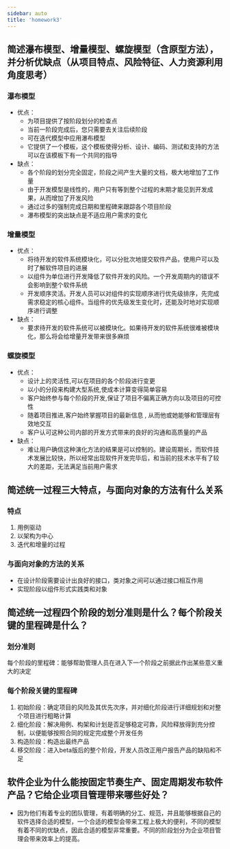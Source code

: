 ```yaml
---
sidebar: auto
title: 'homework3'
---
```


## 简述瀑布模型、增量模型、螺旋模型（含原型方法），并分析优缺点（从项目特点、风险特征、人力资源利用角度思考）

### 瀑布模型

- 优点：
  - 为项目提供了按阶段划分的检查点
  - 当前一阶段完成后，您只需要去关注后续阶段
  - 可在迭代模型中应用瀑布模型
  - 它提供了一个模板，这个模板使得分析、设计、编码、测试和支持的方法可以在该模板下有一个共同的指导
- 缺点：
  - 各个阶段的划分完全固定，阶段之间产生大量的文档，极大地增加了工作量
  - 由于开发模型是线性的，用户只有等到整个过程的末期才能见到开发成果，从而增加了开发风险
  - 通过过多的强制完成日期和里程碑来跟踪各个项目阶段
  - 瀑布模型的突出缺点是不适应用户需求的变化

### 增量模型

- 优点：
  - 将待开发的软件系统模块化，可以分批次地提交软件产品，使用户可以及时了解软件项目的进展
  - 以组件为单位进行开发降低了软件开发的风险。一个开发周期内的错误不会影响到整个软件系统
  - 开发顺序灵活。开发人员可以对组件的实现顺序进行优先级排序，先完成需求稳定的核心组件。当组件的优先级发生变化时，还能及时地对实现顺序进行调整
- 缺点：
  - 要求待开发的软件系统可以被模块化。如果待开发的软件系统很难被模块化，那么将会给增量开发带来很多麻烦

### 螺旋模型

- 优点：
  - 设计上的灵活性,可以在项目的各个阶段进行变更
  - 以小的分段来构建大型系统,使成本计算变得简单容易
  - 客户始终参与每个阶段的开发,保证了项目不偏离正确方向以及项目的可控性
  - 随着项目推进,客户始终掌握项目的最新信息 , 从而他或她能够和管理层有效地交互
  - 客户认可这种公司内部的开发方式带来的良好的沟通和高质量的产品
- 缺点：
  - 难让用户确信这种演化方法的结果是可以控制的。建设周期长，而软件技术发展比较快，所以经常出现软件开发完毕后，和当前的技术水平有了较大的差距，无法满足当前用户需求



## 简述统一过程三大特点，与面向对象的方法有什么关系

### 特点

1. 用例驱动
2. 以架构为中心
3. 迭代和增量的过程

### 与面向对象的方法的关系

- 在设计阶段需要设计出良好的接口，类对象之间可以通过接口相互作用
- 实现阶段以组件形式实践类和对象



## 简述统一过程四个阶段的划分准则是什么？每个阶段关键的里程碑是什么？

### 划分准则

每个阶段的里程碑：能够帮助管理人员在进入下一个阶段之前据此作出某些意义重大的决定

### 每个阶段关键的里程碑

1. 初始阶段：确定项目的风险及其优先次序，并对细化阶段进行详细规划和对整个项目进行粗略计算
2. 细化阶段：解决用例、构架和计划是否足够稳定可靠，风险释放得到充分控制，以便能够按照合同的规定完成整个开发任务
3. 构造阶段：构造出最终产品
4. 移交阶段：进入beta版后的整个阶段，开发人员改正用户报告产品的缺陷和不足



## 软件企业为什么能按固定节奏生产、固定周期发布软件产品？它给企业项目管理带来哪些好处？

- 因为他们有着专业的团队管理，有着明确的分工、规范，并且能够根据自己的软件选择合适的模型，一个合适的模型会带来工程上极大的便利，不同的模型有着不同的优缺点，因此合适的模型非常重要。不同的阶段划分为企业项目管理会带来效率上的提高。